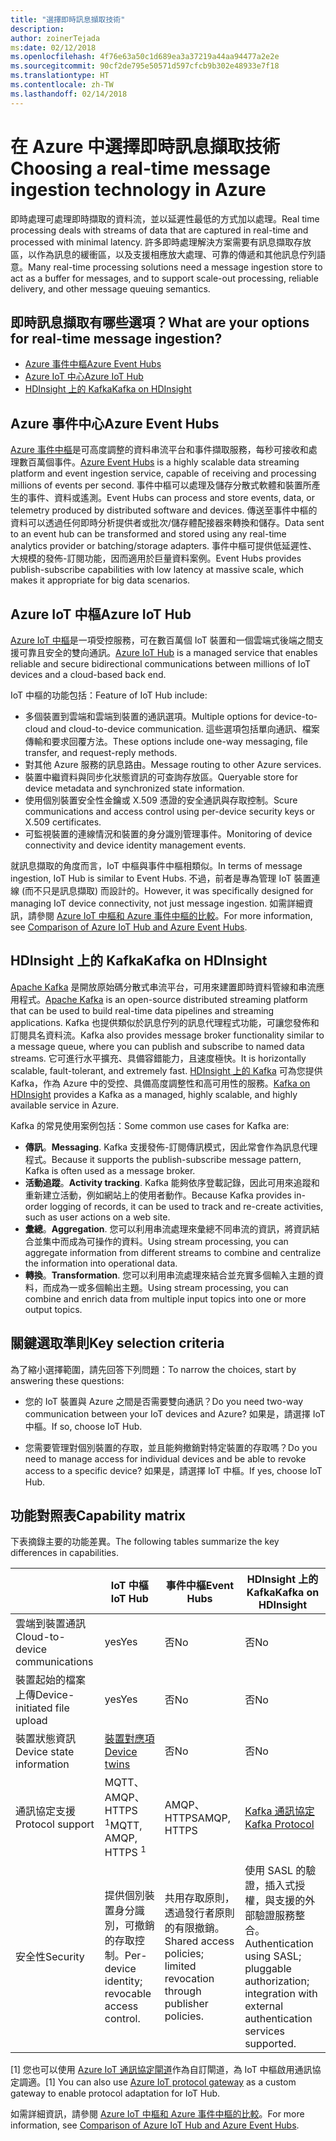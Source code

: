 ```yaml
---
title: "選擇即時訊息擷取技術"
description: 
author: zoinerTejada
ms:date: 02/12/2018
ms.openlocfilehash: 4f76e63a50c1d689ea3a37219a44aa94477a2e2e
ms.sourcegitcommit: 90cf2de795e50571d597cfcb9b302e48933e7f18
ms.translationtype: HT
ms.contentlocale: zh-TW
ms.lasthandoff: 02/14/2018
---
```

# <a name="choosing-a-real-time-message-ingestion-technology-in-azure"></a><span data-ttu-id="a2c23-102">在 Azure 中選擇即時訊息擷取技術</span><span class="sxs-lookup"><span data-stu-id="a2c23-102">Choosing a real-time message ingestion technology in Azure</span></span>

<span data-ttu-id="a2c23-103">即時處理可處理即時擷取的資料流，並以延遲性最低的方式加以處理。</span><span class="sxs-lookup"><span data-stu-id="a2c23-103">Real time processing deals with streams of data that are captured in real-time and processed with minimal latency.</span></span> <span data-ttu-id="a2c23-104">許多即時處理解決方案需要有訊息擷取存放區，以作為訊息的緩衝區，以及支援相應放大處理、可靠的傳遞和其他訊息佇列語意。</span><span class="sxs-lookup"><span data-stu-id="a2c23-104">Many real-time processing solutions need a message ingestion store to act as a buffer for messages, and to support scale-out processing, reliable delivery, and other message queuing semantics.</span></span> 

## <a name="what-are-your-options-for-real-time-message-ingestion"></a><span data-ttu-id="a2c23-105">即時訊息擷取有哪些選項？</span><span class="sxs-lookup"><span data-stu-id="a2c23-105">What are your options for real-time message ingestion?</span></span>

- [<span data-ttu-id="a2c23-106">Azure 事件中樞</span><span class="sxs-lookup"><span data-stu-id="a2c23-106">Azure Event Hubs</span></span>](/azure/event-hubs/)
- [<span data-ttu-id="a2c23-107">Azure IoT 中心</span><span class="sxs-lookup"><span data-stu-id="a2c23-107">Azure IoT Hub</span></span>](/azure/iot-hub/)
- [<span data-ttu-id="a2c23-108">HDInsight 上的 Kafka</span><span class="sxs-lookup"><span data-stu-id="a2c23-108">Kafka on HDInsight</span></span>](/azure/hdinsight/kafka/apache-kafka-get-started)

## <a name="azure-event-hubs"></a><span data-ttu-id="a2c23-109">Azure 事件中心</span><span class="sxs-lookup"><span data-stu-id="a2c23-109">Azure Event Hubs</span></span>

<span data-ttu-id="a2c23-110">[Azure 事件中樞](/azure/event-hubs/)是可高度調整的資料串流平台和事件擷取服務，每秒可接收和處理數百萬個事件。</span><span class="sxs-lookup"><span data-stu-id="a2c23-110">[Azure Event Hubs](/azure/event-hubs/) is a highly scalable data streaming platform and event ingestion service, capable of receiving and processing millions of events per second.</span></span> <span data-ttu-id="a2c23-111">事件中樞可以處理及儲存分散式軟體和裝置所產生的事件、資料或遙測。</span><span class="sxs-lookup"><span data-stu-id="a2c23-111">Event Hubs can process and store events, data, or telemetry produced by distributed software and devices.</span></span> <span data-ttu-id="a2c23-112">傳送至事件中樞的資料可以透過任何即時分析提供者或批次/儲存體配接器來轉換和儲存。</span><span class="sxs-lookup"><span data-stu-id="a2c23-112">Data sent to an event hub can be transformed and stored using any real-time analytics provider or batching/storage adapters.</span></span> <span data-ttu-id="a2c23-113">事件中樞可提供低延遲性、大規模的發佈-訂閱功能，因而適用於巨量資料案例。</span><span class="sxs-lookup"><span data-stu-id="a2c23-113">Event Hubs provides publish-subscribe capabilities with low latency at massive scale, which makes it appropriate for big data scenarios.</span></span>

## <a name="azure-iot-hub"></a><span data-ttu-id="a2c23-114">Azure IoT 中樞</span><span class="sxs-lookup"><span data-stu-id="a2c23-114">Azure IoT Hub</span></span>

<span data-ttu-id="a2c23-115">[Azure IoT 中樞](/azure/iot-hub/)是一項受控服務，可在數百萬個 IoT 裝置和一個雲端式後端之間支援可靠且安全的雙向通訊。</span><span class="sxs-lookup"><span data-stu-id="a2c23-115">[Azure IoT Hub](/azure/iot-hub/) is a managed service that enables reliable and secure bidirectional communications between millions of IoT devices and a cloud-based back end.</span></span>

<span data-ttu-id="a2c23-116">IoT 中樞的功能包括：</span><span class="sxs-lookup"><span data-stu-id="a2c23-116">Feature of IoT Hub include:</span></span>

* <span data-ttu-id="a2c23-117">多個裝置到雲端和雲端到裝置的通訊選項。</span><span class="sxs-lookup"><span data-stu-id="a2c23-117">Multiple options for device-to-cloud and cloud-to-device communication.</span></span> <span data-ttu-id="a2c23-118">這些選項包括單向通訊、檔案傳輸和要求回覆方法。</span><span class="sxs-lookup"><span data-stu-id="a2c23-118">These options include one-way messaging, file transfer, and request-reply methods.</span></span>
* <span data-ttu-id="a2c23-119">對其他 Azure 服務的訊息路由。</span><span class="sxs-lookup"><span data-stu-id="a2c23-119">Message routing to other Azure services.</span></span>
* <span data-ttu-id="a2c23-120">裝置中繼資料與同步化狀態資訊的可查詢存放區。</span><span class="sxs-lookup"><span data-stu-id="a2c23-120">Queryable store for device metadata and synchronized state information.</span></span>
* <span data-ttu-id="a2c23-121">使用個別裝置安全性金鑰或 X.509 憑證的安全通訊與存取控制。</span><span class="sxs-lookup"><span data-stu-id="a2c23-121">Scure communications and access control using per-device security keys or X.509 certificates.</span></span>
* <span data-ttu-id="a2c23-122">可監視裝置的連線情況和裝置的身分識別管理事件。</span><span class="sxs-lookup"><span data-stu-id="a2c23-122">Monitoring of device connectivity and device identity management events.</span></span>

<span data-ttu-id="a2c23-123">就訊息擷取的角度而言，IoT 中樞與事件中樞相類似。</span><span class="sxs-lookup"><span data-stu-id="a2c23-123">In terms of message ingestion, IoT Hub is similar to Event Hubs.</span></span> <span data-ttu-id="a2c23-124">不過，前者是專為管理 IoT 裝置連線 (而不只是訊息擷取) 而設計的。</span><span class="sxs-lookup"><span data-stu-id="a2c23-124">However, it was specifically designed for managing IoT device connectivity, not just message ingestion.</span></span> <span data-ttu-id="a2c23-125">如需詳細資訊，請參閱 [Azure IoT 中樞和 Azure 事件中樞的比較](/azure/iot-hub/iot-hub-compare-event-hubs)。</span><span class="sxs-lookup"><span data-stu-id="a2c23-125">For more information, see [Comparison of Azure IoT Hub and Azure Event Hubs](/azure/iot-hub/iot-hub-compare-event-hubs).</span></span> 

## <a name="kafka-on-hdinsight"></a><span data-ttu-id="a2c23-126">HDInsight 上的 Kafka</span><span class="sxs-lookup"><span data-stu-id="a2c23-126">Kafka on HDInsight</span></span>

<span data-ttu-id="a2c23-127">[Apache Kafka](https://kafka.apache.org/) 是開放原始碼分散式串流平台，可用來建置即時資料管線和串流應用程式。</span><span class="sxs-lookup"><span data-stu-id="a2c23-127">[Apache Kafka](https://kafka.apache.org/) is an open-source distributed streaming platform that can be used to build real-time data pipelines and streaming applications.</span></span> <span data-ttu-id="a2c23-128">Kafka 也提供類似於訊息佇列的訊息代理程式功能，可讓您發佈和訂閱具名資料流。</span><span class="sxs-lookup"><span data-stu-id="a2c23-128">Kafka also provides message broker functionality similar to a message queue, where you can publish and subscribe to named data streams.</span></span> <span data-ttu-id="a2c23-129">它可進行水平擴充、具備容錯能力，且速度極快。</span><span class="sxs-lookup"><span data-stu-id="a2c23-129">It is horizontally scalable, fault-tolerant, and extremely fast.</span></span> <span data-ttu-id="a2c23-130">[HDInsight 上的 Kafka](/azure/hdinsight/kafka/apache-kafka-get-started) 可為您提供 Kafka，作為 Azure 中的受控、具備高度調整性和高可用性的服務。</span><span class="sxs-lookup"><span data-stu-id="a2c23-130">[Kafka on HDInsight](/azure/hdinsight/kafka/apache-kafka-get-started) provides a Kafka as a managed, highly scalable, and highly available service in Azure.</span></span> 

<span data-ttu-id="a2c23-131">Kafka 的常見使用案例包括：</span><span class="sxs-lookup"><span data-stu-id="a2c23-131">Some common use cases for Kafka are:</span></span>

* <span data-ttu-id="a2c23-132">**傳訊**。</span><span class="sxs-lookup"><span data-stu-id="a2c23-132">**Messaging**.</span></span> <span data-ttu-id="a2c23-133">Kafka 支援發佈-訂閱傳訊模式，因此常會作為訊息代理程式。</span><span class="sxs-lookup"><span data-stu-id="a2c23-133">Because it supports the publish-subscribe message pattern, Kafka is often used as a message broker.</span></span>
* <span data-ttu-id="a2c23-134">**活動追蹤**。</span><span class="sxs-lookup"><span data-stu-id="a2c23-134">**Activity tracking**.</span></span> <span data-ttu-id="a2c23-135">Kafka 能夠依序登載記錄，因此可用來追蹤和重新建立活動，例如網站上的使用者動作。</span><span class="sxs-lookup"><span data-stu-id="a2c23-135">Because Kafka provides in-order logging of records, it can be used to track and re-create activities, such as user actions on a web site.</span></span>
* <span data-ttu-id="a2c23-136">**彙總**。</span><span class="sxs-lookup"><span data-stu-id="a2c23-136">**Aggregation**.</span></span> <span data-ttu-id="a2c23-137">您可以利用串流處理來彙總不同串流的資訊，將資訊結合並集中而成為可操作的資料。</span><span class="sxs-lookup"><span data-stu-id="a2c23-137">Using stream processing, you can aggregate information from different streams to combine and centralize the information into operational data.</span></span>
* <span data-ttu-id="a2c23-138">**轉換**。</span><span class="sxs-lookup"><span data-stu-id="a2c23-138">**Transformation**.</span></span> <span data-ttu-id="a2c23-139">您可以利用串流處理來結合並充實多個輸入主題的資料，而成為一或多個輸出主題。</span><span class="sxs-lookup"><span data-stu-id="a2c23-139">Using stream processing, you can combine and enrich data from multiple input topics into one or more output topics.</span></span>

## <a name="key-selection-criteria"></a><span data-ttu-id="a2c23-140">關鍵選取準則</span><span class="sxs-lookup"><span data-stu-id="a2c23-140">Key selection criteria</span></span>

<span data-ttu-id="a2c23-141">為了縮小選擇範圍，請先回答下列問題：</span><span class="sxs-lookup"><span data-stu-id="a2c23-141">To narrow the choices, start by answering these questions:</span></span>

- <span data-ttu-id="a2c23-142">您的 IoT 裝置與 Azure 之間是否需要雙向通訊？</span><span class="sxs-lookup"><span data-stu-id="a2c23-142">Do you need two-way communication between your IoT devices and Azure?</span></span> <span data-ttu-id="a2c23-143">如果是，請選擇 IoT 中樞。</span><span class="sxs-lookup"><span data-stu-id="a2c23-143">If so, choose IoT Hub.</span></span>

- <span data-ttu-id="a2c23-144">您需要管理對個別裝置的存取，並且能夠撤銷對特定裝置的存取嗎？</span><span class="sxs-lookup"><span data-stu-id="a2c23-144">Do you need to manage access for individual devices and be able to revoke access to a specific device?</span></span> <span data-ttu-id="a2c23-145">如果是，請選擇 IoT 中樞。</span><span class="sxs-lookup"><span data-stu-id="a2c23-145">If yes, choose IoT Hub.</span></span>

## <a name="capability-matrix"></a><span data-ttu-id="a2c23-146">功能對照表</span><span class="sxs-lookup"><span data-stu-id="a2c23-146">Capability matrix</span></span>

<span data-ttu-id="a2c23-147">下表摘錄主要的功能差異。</span><span class="sxs-lookup"><span data-stu-id="a2c23-147">The following tables summarize the key differences in capabilities.</span></span> 

| | <span data-ttu-id="a2c23-148">IoT 中樞</span><span class="sxs-lookup"><span data-stu-id="a2c23-148">IoT Hub</span></span> | <span data-ttu-id="a2c23-149">事件中樞</span><span class="sxs-lookup"><span data-stu-id="a2c23-149">Event Hubs</span></span> | <span data-ttu-id="a2c23-150">HDInsight 上的 Kafka</span><span class="sxs-lookup"><span data-stu-id="a2c23-150">Kafka on HDInsight</span></span> |
| --- | --- | --- | --- |
| <span data-ttu-id="a2c23-151">雲端到裝置通訊</span><span class="sxs-lookup"><span data-stu-id="a2c23-151">Cloud-to-device communications</span></span> | <span data-ttu-id="a2c23-152">yes</span><span class="sxs-lookup"><span data-stu-id="a2c23-152">Yes</span></span> | <span data-ttu-id="a2c23-153">否</span><span class="sxs-lookup"><span data-stu-id="a2c23-153">No</span></span> | <span data-ttu-id="a2c23-154">否</span><span class="sxs-lookup"><span data-stu-id="a2c23-154">No</span></span> |
| <span data-ttu-id="a2c23-155">裝置起始的檔案上傳</span><span class="sxs-lookup"><span data-stu-id="a2c23-155">Device-initiated file upload</span></span> | <span data-ttu-id="a2c23-156">yes</span><span class="sxs-lookup"><span data-stu-id="a2c23-156">Yes</span></span> | <span data-ttu-id="a2c23-157">否</span><span class="sxs-lookup"><span data-stu-id="a2c23-157">No</span></span> | <span data-ttu-id="a2c23-158">否</span><span class="sxs-lookup"><span data-stu-id="a2c23-158">No</span></span> |
| <span data-ttu-id="a2c23-159">裝置狀態資訊</span><span class="sxs-lookup"><span data-stu-id="a2c23-159">Device state information</span></span> | [<span data-ttu-id="a2c23-160">裝置對應項</span><span class="sxs-lookup"><span data-stu-id="a2c23-160">Device twins</span></span>](/azure/iot-hub/iot-hub-devguide-device-twins) | <span data-ttu-id="a2c23-161">否</span><span class="sxs-lookup"><span data-stu-id="a2c23-161">No</span></span> | <span data-ttu-id="a2c23-162">否</span><span class="sxs-lookup"><span data-stu-id="a2c23-162">No</span></span> |
| <span data-ttu-id="a2c23-163">通訊協定支援</span><span class="sxs-lookup"><span data-stu-id="a2c23-163">Protocol support</span></span> | <span data-ttu-id="a2c23-164">MQTT、AMQP、HTTPS <sup>1</sup></span><span class="sxs-lookup"><span data-stu-id="a2c23-164">MQTT, AMQP, HTTPS <sup>1</sup></span></span> | <span data-ttu-id="a2c23-165">AMQP、HTTPS</span><span class="sxs-lookup"><span data-stu-id="a2c23-165">AMQP, HTTPS</span></span> | [<span data-ttu-id="a2c23-166">Kafka 通訊協定</span><span class="sxs-lookup"><span data-stu-id="a2c23-166">Kafka Protocol</span></span>](https://cwiki.apache.org/confluence/display/KAFKA/A+Guide+To+The+Kafka+Protocol) |
| <span data-ttu-id="a2c23-167">安全性</span><span class="sxs-lookup"><span data-stu-id="a2c23-167">Security</span></span> | <span data-ttu-id="a2c23-168">提供個別裝置身分識別，可撤銷的存取控制。</span><span class="sxs-lookup"><span data-stu-id="a2c23-168">Per-device identity; revocable access control.</span></span> | <span data-ttu-id="a2c23-169">共用存取原則，透過發行者原則的有限撤銷。</span><span class="sxs-lookup"><span data-stu-id="a2c23-169">Shared access policies; limited revocation through publisher policies.</span></span> | <span data-ttu-id="a2c23-170">使用 SASL 的驗證，插入式授權，與支援的外部驗證服務整合。</span><span class="sxs-lookup"><span data-stu-id="a2c23-170">Authentication using SASL; pluggable authorization; integration with external authentication services supported.</span></span> |

<span data-ttu-id="a2c23-171">[1] 您也可以使用 [Azure IoT 通訊協定閘道](/azure/iot-hub/iot-hub-protocol-gateway)作為自訂閘道，為 IoT 中樞啟用通訊協定調適。</span><span class="sxs-lookup"><span data-stu-id="a2c23-171">[1] You can also use [Azure IoT protocol gateway](/azure/iot-hub/iot-hub-protocol-gateway) as a custom gateway to enable protocol adaptation for IoT Hub.</span></span>

<span data-ttu-id="a2c23-172">如需詳細資訊，請參閱 [Azure IoT 中樞和 Azure 事件中樞的比較](/azure/iot-hub/iot-hub-compare-event-hubss)。</span><span class="sxs-lookup"><span data-stu-id="a2c23-172">For more information, see [Comparison of Azure IoT Hub and Azure Event Hubs](/azure/iot-hub/iot-hub-compare-event-hubss).</span></span>
